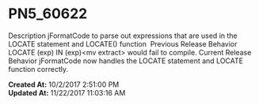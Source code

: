 # PN5_60622

Description jFormatCode to parse out expressions that are used in the LOCATE statement and LOCATE() function  Previous Release Behavior LOCATE (exp) IN (exp)&lt;mv extract&gt; would fail to compile. Current Release Behavior jFormatCode now handles the LOCATE statement and LOCATE function correctly.   

**Created At:** 10/2/2017 2:51:00 PM  
**Updated At:** 11/22/2017 11:03:16 AM  


